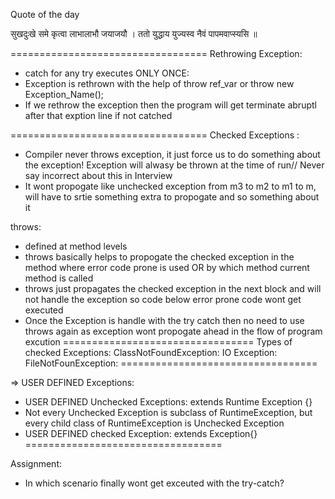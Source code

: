 Quote of the day

सुखदुःखे समे कृत्वा लाभालाभौ जयाजयौ । ततो युद्धाय युज्यस्व नैवं पापमवाप्स्यसि ॥

==================================
Rethrowing Exception:
- catch for any try executes ONLY ONCE:
- Exception is rethrown with the help of throw ref_var or throw new Exception_Name();
- If we rethrow the exception then the program will get terminate abruptl after that exption line if not catched

==================================
Checked Exceptions :
- Compiler never throws exception, it just force us to do something about the exception! Exception will alwasy be thrown at the time of run// Never say incorrect about this in Interview
- It wont propogate like unchecked exception from m3 to m2 to m1 to m, will have to srtie something extra to propogate and so something about it 

throws:
- defined at method levels
- throws basically helps to propogate the checked exception in the method where error code prone is used OR by which method current method is called
- throws just propagates the checked exception in the next block and will not handle the exception so code below error prone code wont get executed 
- Once the Exception is handle with the try catch then no need to use throws again as exception wont propogate ahead in the flow of program excution
=================================
Types of checked Exceptions:
ClassNotFoundException:
IO Exception:
FileNotFounException:
==================================

=> USER DEFINED Exceptions:
- USER DEFINED Unchecked Exceptions:
 extends Runtime Exception {}
- Not every Unchecked Exception is subclass of RuntimeException, but every child class of RuntimeException is Unchecked Exception
- USER DEFINED checked Exception:
 extends Exception{}
==================================

Assignment:
- In which scenario finally wont get exceuted with the try-catch?
